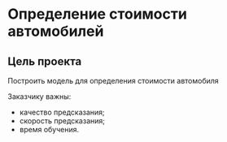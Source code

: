 # Определение стоимости автомобилей

## Цель проекта
Построить модель для определения стоимости автомобиля

Заказчику важны:
- качество предсказания;
- скорость предсказания;
- время обучения.

